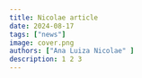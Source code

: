 ```yaml
---
title: Nicolae article
date: 2024-08-17
tags: ["news"]
image: cover.png
authors: ["Ana Luiza Nicolae" ]
description: 1 2 3
---
```


